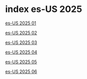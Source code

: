 # index es-US 2025

<a href="./01">es-US 2025 01</a>

<a href="./02">es-US 2025 02</a>

<a href="./03">es-US 2025 03</a>

<a href="./04">es-US 2025 04</a>

<a href="./05">es-US 2025 05</a>

<a href="./06">es-US 2025 06</a>
